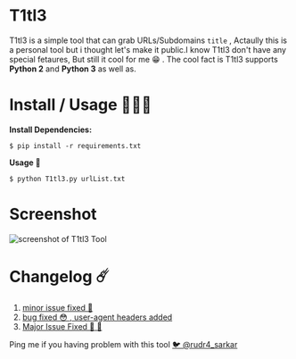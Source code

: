 # T1tl3

T1tl3 is a simple tool that can grab URLs/Subdomains `title` , Actaully this is a personal tool but i thought let's make it public.I know T1tl3 don't have any special fetaures, But still it cool for me 😁 . The cool fact is T1tl3 supports **Python 2** and **Python 3** as well as.

# Install / Usage 🤷🏽‍♂️

**Install Dependencies:**

```
$ pip install -r requirements.txt
```

**Usage 🐉**

```
$ python T1tl3.py urlList.txt
```

# Screenshot

![screenshot of T1tl3 Tool](https://raw.githubusercontent.com/rudSarkar/T1tl3/master/ss.png)

# Changelog ☄️

1. [minor issue fixed 🤯 ](https://github.com/rudSarkar/T1tl3/commit/0f5568982643da3abae9e8aefe4a254752ce1c86)
2. [bug fixed 😳 , user-agent headers added ](https://github.com/rudSarkar/T1tl3/commit/6f269e6fd7fbaefc6c9d034c6cab6d2e38eb9e8c)
3. [Major Issue Fixed 🤡 🥳 ](https://github.com/rudSarkar/T1tl3/commit/35827c062641321515344c8ab2a5209ffeae06e0)

Ping me if you having problem with this tool [🐦 @rudr4_sarkar](https://twitter.com/rudr4_sarkar)